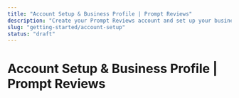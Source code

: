 ```yaml
---
title: "Account Setup & Business Profile | Prompt Reviews"
description: "Create your Prompt Reviews account and set up your business profile to start collecting customer reviews."
slug: "getting-started/account-setup"
status: "draft"
---
```


# Account Setup & Business Profile | Prompt Reviews

